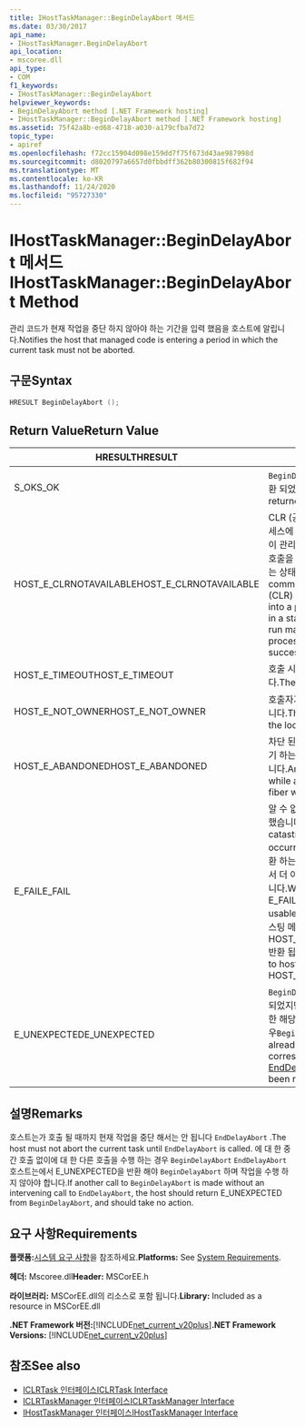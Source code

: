 ```yaml
---
title: IHostTaskManager::BeginDelayAbort 메서드
ms.date: 03/30/2017
api_name:
- IHostTaskManager.BeginDelayAbort
api_location:
- mscoree.dll
api_type:
- COM
f1_keywords:
- IHostTaskManager::BeginDelayAbort
helpviewer_keywords:
- BeginDelayAbort method [.NET Framework hosting]
- IHostTaskManager::BeginDelayAbort method [.NET Framework hosting]
ms.assetid: 75f42a8b-ed68-4718-a030-a179cfba7d72
topic_type:
- apiref
ms.openlocfilehash: f72cc15904d098e159dd7f75f673d43ae987998d
ms.sourcegitcommit: d8020797a6657d0fbbdff362b80300815f682f94
ms.translationtype: MT
ms.contentlocale: ko-KR
ms.lasthandoff: 11/24/2020
ms.locfileid: "95727330"
---
```

# <a name="ihosttaskmanagerbegindelayabort-method"></a><span data-ttu-id="a46cd-102">IHostTaskManager::BeginDelayAbort 메서드</span><span class="sxs-lookup"><span data-stu-id="a46cd-102">IHostTaskManager::BeginDelayAbort Method</span></span>

<span data-ttu-id="a46cd-103">관리 코드가 현재 작업을 중단 하지 않아야 하는 기간을 입력 했음을 호스트에 알립니다.</span><span class="sxs-lookup"><span data-stu-id="a46cd-103">Notifies the host that managed code is entering a period in which the current task must not be aborted.</span></span>  
  
## <a name="syntax"></a><span data-ttu-id="a46cd-104">구문</span><span class="sxs-lookup"><span data-stu-id="a46cd-104">Syntax</span></span>  
  
```cpp  
HRESULT BeginDelayAbort ();  
```  
  
## <a name="return-value"></a><span data-ttu-id="a46cd-105">Return Value</span><span class="sxs-lookup"><span data-stu-id="a46cd-105">Return Value</span></span>  
  
|<span data-ttu-id="a46cd-106">HRESULT</span><span class="sxs-lookup"><span data-stu-id="a46cd-106">HRESULT</span></span>|<span data-ttu-id="a46cd-107">설명</span><span class="sxs-lookup"><span data-stu-id="a46cd-107">Description</span></span>|  
|-------------|-----------------|  
|<span data-ttu-id="a46cd-108">S_OK</span><span class="sxs-lookup"><span data-stu-id="a46cd-108">S_OK</span></span>|<span data-ttu-id="a46cd-109">`BeginDelayAbort` 성공적으로 반환 되었습니다.</span><span class="sxs-lookup"><span data-stu-id="a46cd-109">`BeginDelayAbort` returned successfully.</span></span>|  
|<span data-ttu-id="a46cd-110">HOST_E_CLRNOTAVAILABLE</span><span class="sxs-lookup"><span data-stu-id="a46cd-110">HOST_E_CLRNOTAVAILABLE</span></span>|<span data-ttu-id="a46cd-111">CLR (공용 언어 런타임)이 프로세스에 로드 되지 않았거나 CLR이 관리 코드를 실행할 수 없거나 호출을 성공적으로 처리할 수 없는 상태에 있습니다.</span><span class="sxs-lookup"><span data-stu-id="a46cd-111">The common language runtime (CLR) has not been loaded into a process, or the CLR is in a state in which it cannot run managed code or process the call successfully.</span></span>|  
|<span data-ttu-id="a46cd-112">HOST_E_TIMEOUT</span><span class="sxs-lookup"><span data-stu-id="a46cd-112">HOST_E_TIMEOUT</span></span>|<span data-ttu-id="a46cd-113">호출 시간이 초과 되었습니다.</span><span class="sxs-lookup"><span data-stu-id="a46cd-113">The call timed out.</span></span>|  
|<span data-ttu-id="a46cd-114">HOST_E_NOT_OWNER</span><span class="sxs-lookup"><span data-stu-id="a46cd-114">HOST_E_NOT_OWNER</span></span>|<span data-ttu-id="a46cd-115">호출자가 잠금을 소유 하지 않습니다.</span><span class="sxs-lookup"><span data-stu-id="a46cd-115">The caller does not own the lock.</span></span>|  
|<span data-ttu-id="a46cd-116">HOST_E_ABANDONED</span><span class="sxs-lookup"><span data-stu-id="a46cd-116">HOST_E_ABANDONED</span></span>|<span data-ttu-id="a46cd-117">차단 된 스레드나 파이버에서 대기 하는 동안 이벤트를 취소 했습니다.</span><span class="sxs-lookup"><span data-stu-id="a46cd-117">An event was canceled while a blocked thread or fiber was waiting on it.</span></span>|  
|<span data-ttu-id="a46cd-118">E_FAIL</span><span class="sxs-lookup"><span data-stu-id="a46cd-118">E_FAIL</span></span>|<span data-ttu-id="a46cd-119">알 수 없는 치명적인 오류가 발생 했습니다.</span><span class="sxs-lookup"><span data-stu-id="a46cd-119">An unknown catastrophic failure occurred.</span></span> <span data-ttu-id="a46cd-120">메서드가 E_FAIL 반환 하는 경우 해당 프로세스 내에서 더 이상 CLR을 사용할 수 없습니다.</span><span class="sxs-lookup"><span data-stu-id="a46cd-120">When a method returns E_FAIL, the CLR is no longer usable within the process.</span></span> <span data-ttu-id="a46cd-121">호스팅 메서드를 이후에 호출 하면 HOST_E_CLRNOTAVAILABLE 반환 됩니다.</span><span class="sxs-lookup"><span data-stu-id="a46cd-121">Subsequent calls to hosting methods return HOST_E_CLRNOTAVAILABLE.</span></span>|  
|<span data-ttu-id="a46cd-122">E_UNEXPECTED</span><span class="sxs-lookup"><span data-stu-id="a46cd-122">E_UNEXPECTED</span></span>|<span data-ttu-id="a46cd-123">`BeginDelayAbort` 가 이미 호출 되었지만 [Enddelayabort](ihosttaskmanager-enddelayabort-method.md) 에 대 한 해당 호출을 아직 받지 않은 경우</span><span class="sxs-lookup"><span data-stu-id="a46cd-123">`BeginDelayAbort` has already been called, but the corresponding call to [EndDelayAbort](ihosttaskmanager-enddelayabort-method.md) has not yet been received.</span></span>|  
  
## <a name="remarks"></a><span data-ttu-id="a46cd-124">설명</span><span class="sxs-lookup"><span data-stu-id="a46cd-124">Remarks</span></span>  

 <span data-ttu-id="a46cd-125">호스트는가 호출 될 때까지 현재 작업을 중단 해서는 안 됩니다 `EndDelayAbort` .</span><span class="sxs-lookup"><span data-stu-id="a46cd-125">The host must not abort the current task until `EndDelayAbort` is called.</span></span> <span data-ttu-id="a46cd-126">에 대 한 중간 호출 없이에 대 한 다른 호출을 수행 하는 경우 `BeginDelayAbort` `EndDelayAbort` 호스트는에서 E_UNEXPECTED을 반환 해야 `BeginDelayAbort` 하며 작업을 수행 하지 않아야 합니다.</span><span class="sxs-lookup"><span data-stu-id="a46cd-126">If another call to `BeginDelayAbort` is made without an intervening call to `EndDelayAbort`, the host should return E_UNEXPECTED from `BeginDelayAbort`, and should take no action.</span></span>  
  
## <a name="requirements"></a><span data-ttu-id="a46cd-127">요구 사항</span><span class="sxs-lookup"><span data-stu-id="a46cd-127">Requirements</span></span>  

 <span data-ttu-id="a46cd-128">**플랫폼:**[시스템 요구 사항](../../get-started/system-requirements.md)을 참조하세요.</span><span class="sxs-lookup"><span data-stu-id="a46cd-128">**Platforms:** See [System Requirements](../../get-started/system-requirements.md).</span></span>  
  
 <span data-ttu-id="a46cd-129">**헤더:** Mscoree.dll</span><span class="sxs-lookup"><span data-stu-id="a46cd-129">**Header:** MSCorEE.h</span></span>  
  
 <span data-ttu-id="a46cd-130">**라이브러리:** MSCorEE.dll의 리소스로 포함 됩니다.</span><span class="sxs-lookup"><span data-stu-id="a46cd-130">**Library:** Included as a resource in MSCorEE.dll</span></span>  
  
 <span data-ttu-id="a46cd-131">**.NET Framework 버전:**[!INCLUDE[net_current_v20plus](../../../../includes/net-current-v20plus-md.md)]</span><span class="sxs-lookup"><span data-stu-id="a46cd-131">**.NET Framework Versions:** [!INCLUDE[net_current_v20plus](../../../../includes/net-current-v20plus-md.md)]</span></span>  
  
## <a name="see-also"></a><span data-ttu-id="a46cd-132">참조</span><span class="sxs-lookup"><span data-stu-id="a46cd-132">See also</span></span>

- [<span data-ttu-id="a46cd-133">ICLRTask 인터페이스</span><span class="sxs-lookup"><span data-stu-id="a46cd-133">ICLRTask Interface</span></span>](iclrtask-interface.md)
- [<span data-ttu-id="a46cd-134">ICLRTaskManager 인터페이스</span><span class="sxs-lookup"><span data-stu-id="a46cd-134">ICLRTaskManager Interface</span></span>](iclrtaskmanager-interface.md)
- [<span data-ttu-id="a46cd-135">IHostTaskManager 인터페이스</span><span class="sxs-lookup"><span data-stu-id="a46cd-135">IHostTaskManager Interface</span></span>](ihosttaskmanager-interface.md)
